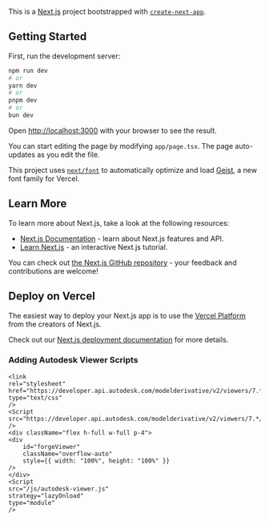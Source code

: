 This is a [Next.js](https://nextjs.org) project bootstrapped with [`create-next-app`](https://nextjs.org/docs/app/api-reference/cli/create-next-app).

## Getting Started

First, run the development server:

```bash
npm run dev
# or
yarn dev
# or
pnpm dev
# or
bun dev
```

Open [http://localhost:3000](http://localhost:3000) with your browser to see the result.

You can start editing the page by modifying `app/page.tsx`. The page auto-updates as you edit the file.

This project uses [`next/font`](https://nextjs.org/docs/app/building-your-application/optimizing/fonts) to automatically optimize and load [Geist](https://vercel.com/font), a new font family for Vercel.

## Learn More

To learn more about Next.js, take a look at the following resources:

- [Next.js Documentation](https://nextjs.org/docs) - learn about Next.js features and API.
- [Learn Next.js](https://nextjs.org/learn) - an interactive Next.js tutorial.

You can check out [the Next.js GitHub repository](https://github.com/vercel/next.js) - your feedback and contributions are welcome!

## Deploy on Vercel

The easiest way to deploy your Next.js app is to use the [Vercel Platform](https://vercel.com/new?utm_medium=default-template&filter=next.js&utm_source=create-next-app&utm_campaign=create-next-app-readme) from the creators of Next.js.

Check out our [Next.js deployment documentation](https://nextjs.org/docs/app/building-your-application/deploying) for more details.


### Adding Autodesk Viewer Scripts
```
<link
rel="stylesheet"
href="https://developer.api.autodesk.com/modelderivative/v2/viewers/7.*/style.min.css"
type="text/css"
/>
<Script src="https://developer.api.autodesk.com/modelderivative/v2/viewers/7.*/viewer3D.min.js" />
<div className="flex h-full w-full p-4">
<div
    id="forgeViewer"
    className="overflow-auto"
    style={{ width: "100%", height: "100%" }}
/>
</div>
<Script
src="/js/autodesk-viewer.js"
strategy="lazyOnload"
type="module"
/>
```